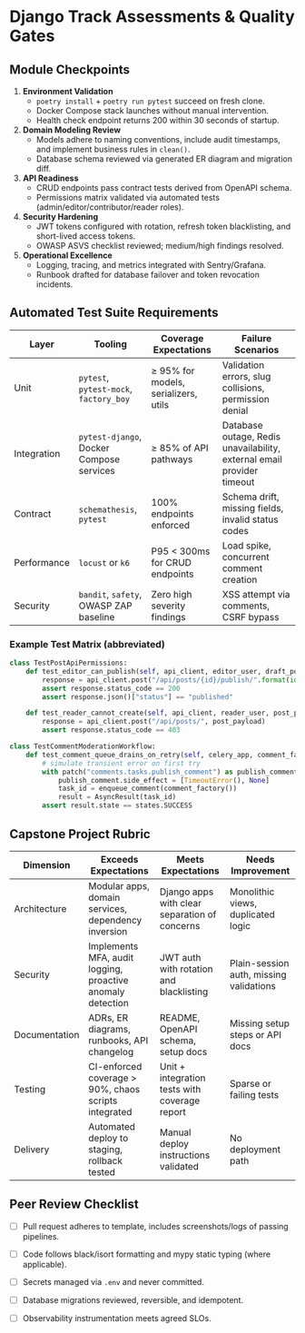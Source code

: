 # Django Track Assessments & Quality Gates

## Module Checkpoints

1. **Environment Validation**
   - `poetry install` + `poetry run pytest` succeed on fresh clone.
   - Docker Compose stack launches without manual intervention.
   - Health check endpoint returns 200 within 30 seconds of startup.
2. **Domain Modeling Review**
   - Models adhere to naming conventions, include audit timestamps, and implement business rules in `clean()`.
   - Database schema reviewed via generated ER diagram and migration diff.
3. **API Readiness**
   - CRUD endpoints pass contract tests derived from OpenAPI schema.
   - Permissions matrix validated via automated tests (admin/editor/contributor/reader roles).
4. **Security Hardening**
   - JWT tokens configured with rotation, refresh token blacklisting, and short-lived access tokens.
   - OWASP ASVS checklist reviewed; medium/high findings resolved.
5. **Operational Excellence**
   - Logging, tracing, and metrics integrated with Sentry/Grafana.
   - Runbook drafted for database failover and token revocation incidents.

## Automated Test Suite Requirements

| Layer | Tooling | Coverage Expectations | Failure Scenarios |
| --- | --- | --- | --- |
| Unit | `pytest`, `pytest-mock`, `factory_boy` | ≥ 95% for models, serializers, utils | Validation errors, slug collisions, permission denial |
| Integration | `pytest-django`, Docker Compose services | ≥ 85% of API pathways | Database outage, Redis unavailability, external email provider timeout |
| Contract | `schemathesis`, `pytest` | 100% endpoints enforced | Schema drift, missing fields, invalid status codes |
| Performance | `locust` or `k6` | P95 < 300ms for CRUD endpoints | Load spike, concurrent comment creation |
| Security | `bandit`, `safety`, OWASP ZAP baseline | Zero high severity findings | XSS attempt via comments, CSRF bypass |

### Example Test Matrix (abbreviated)

```python
class TestPostApiPermissions:
    def test_editor_can_publish(self, api_client, editor_user, draft_post):
        response = api_client.post("/api/posts/{id}/publish/".format(id=draft_post.id))
        assert response.status_code == 200
        assert response.json()["status"] == "published"

    def test_reader_cannot_create(self, api_client, reader_user, post_payload):
        response = api_client.post("/api/posts/", post_payload)
        assert response.status_code == 403

class TestCommentModerationWorkflow:
    def test_comment_queue_drains_on_retry(self, celery_app, comment_factory):
        # simulate transient error on first try
        with patch("comments.tasks.publish_comment") as publish_comment:
            publish_comment.side_effect = [TimeoutError(), None]
            task_id = enqueue_comment(comment_factory())
            result = AsyncResult(task_id)
        assert result.state == states.SUCCESS
```

## Capstone Project Rubric

| Dimension | Exceeds Expectations | Meets Expectations | Needs Improvement |
| --- | --- | --- | --- |
| Architecture | Modular apps, domain services, dependency inversion | Django apps with clear separation of concerns | Monolithic views, duplicated logic |
| Security | Implements MFA, audit logging, proactive anomaly detection | JWT auth with rotation and blacklisting | Plain-session auth, missing validations |
| Documentation | ADRs, ER diagrams, runbooks, API changelog | README, OpenAPI schema, setup docs | Missing setup steps or API docs |
| Testing | CI-enforced coverage > 90%, chaos scripts integrated | Unit + integration tests with coverage report | Sparse or failing tests |
| Delivery | Automated deploy to staging, rollback tested | Manual deploy instructions validated | No deployment path |

## Peer Review Checklist

- [ ] Pull request adheres to template, includes screenshots/logs of passing pipelines.
- [ ] Code follows black/isort formatting and mypy static typing (where applicable).
- [ ] Secrets managed via `.env` and never committed.
- [ ] Database migrations reviewed, reversible, and idempotent.
- [ ] Observability instrumentation meets agreed SLOs.

